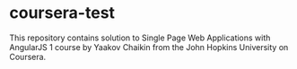 # coursera-test

This repository contains solution to Single Page Web Applications with AngularJS 1 course by Yaakov Chaikin from the John Hopkins University on Coursera.
